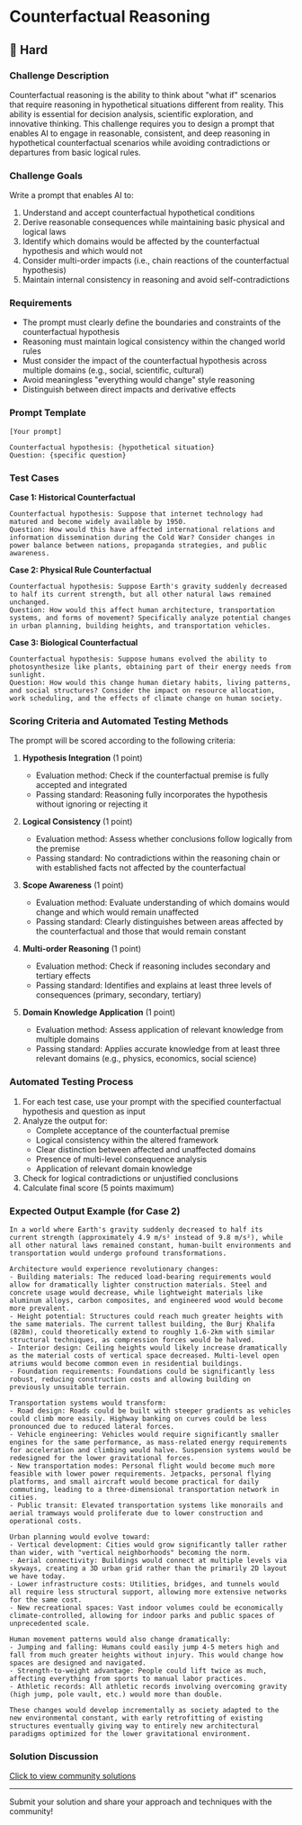 # Counterfactual Reasoning

## 🔴 Hard

### Challenge Description

Counterfactual reasoning is the ability to think about "what if" scenarios that require reasoning in hypothetical situations different from reality. This ability is essential for decision analysis, scientific exploration, and innovative thinking. This challenge requires you to design a prompt that enables AI to engage in reasonable, consistent, and deep reasoning in hypothetical counterfactual scenarios while avoiding contradictions or departures from basic logical rules.

### Challenge Goals

Write a prompt that enables AI to:
1. Understand and accept counterfactual hypothetical conditions
2. Derive reasonable consequences while maintaining basic physical and logical laws
3. Identify which domains would be affected by the counterfactual hypothesis and which would not
4. Consider multi-order impacts (i.e., chain reactions of the counterfactual hypothesis)
5. Maintain internal consistency in reasoning and avoid self-contradictions

### Requirements

- The prompt must clearly define the boundaries and constraints of the counterfactual hypothesis
- Reasoning must maintain logical consistency within the changed world rules
- Must consider the impact of the counterfactual hypothesis across multiple domains (e.g., social, scientific, cultural)
- Avoid meaningless "everything would change" style reasoning
- Distinguish between direct impacts and derivative effects

### Prompt Template

```
[Your prompt]

Counterfactual hypothesis: {hypothetical situation}
Question: {specific question}
```

### Test Cases

**Case 1: Historical Counterfactual**

```
Counterfactual hypothesis: Suppose that internet technology had matured and become widely available by 1950.
Question: How would this have affected international relations and information dissemination during the Cold War? Consider changes in power balance between nations, propaganda strategies, and public awareness.
```

**Case 2: Physical Rule Counterfactual**

```
Counterfactual hypothesis: Suppose Earth's gravity suddenly decreased to half its current strength, but all other natural laws remained unchanged.
Question: How would this affect human architecture, transportation systems, and forms of movement? Specifically analyze potential changes in urban planning, building heights, and transportation vehicles.
```

**Case 3: Biological Counterfactual**

```
Counterfactual hypothesis: Suppose humans evolved the ability to photosynthesize like plants, obtaining part of their energy needs from sunlight.
Question: How would this change human dietary habits, living patterns, and social structures? Consider the impact on resource allocation, work scheduling, and the effects of climate change on human society.
```

### Scoring Criteria and Automated Testing Methods

The prompt will be scored according to the following criteria:

1. **Hypothesis Integration** (1 point)
   - Evaluation method: Check if the counterfactual premise is fully accepted and integrated
   - Passing standard: Reasoning fully incorporates the hypothesis without ignoring or rejecting it

2. **Logical Consistency** (1 point)
   - Evaluation method: Assess whether conclusions follow logically from the premise
   - Passing standard: No contradictions within the reasoning chain or with established facts not affected by the counterfactual

3. **Scope Awareness** (1 point)
   - Evaluation method: Evaluate understanding of which domains would change and which would remain unaffected
   - Passing standard: Clearly distinguishes between areas affected by the counterfactual and those that would remain constant

4. **Multi-order Reasoning** (1 point)
   - Evaluation method: Check if reasoning includes secondary and tertiary effects
   - Passing standard: Identifies and explains at least three levels of consequences (primary, secondary, tertiary)

5. **Domain Knowledge Application** (1 point)
   - Evaluation method: Assess application of relevant knowledge from multiple domains
   - Passing standard: Applies accurate knowledge from at least three relevant domains (e.g., physics, economics, social science)

### Automated Testing Process

1. For each test case, use your prompt with the specified counterfactual hypothesis and question as input
2. Analyze the output for:
   - Complete acceptance of the counterfactual premise
   - Logical consistency within the altered framework
   - Clear distinction between affected and unaffected domains
   - Presence of multi-level consequence analysis
   - Application of relevant domain knowledge
3. Check for logical contradictions or unjustified conclusions
4. Calculate final score (5 points maximum)

### Expected Output Example (for Case 2)

```
In a world where Earth's gravity suddenly decreased to half its current strength (approximately 4.9 m/s² instead of 9.8 m/s²), while all other natural laws remained constant, human-built environments and transportation would undergo profound transformations.

Architecture would experience revolutionary changes:
- Building materials: The reduced load-bearing requirements would allow for dramatically lighter construction materials. Steel and concrete usage would decrease, while lightweight materials like aluminum alloys, carbon composites, and engineered wood would become more prevalent.
- Height potential: Structures could reach much greater heights with the same materials. The current tallest building, the Burj Khalifa (828m), could theoretically extend to roughly 1.6-2km with similar structural techniques, as compression forces would be halved.
- Interior design: Ceiling heights would likely increase dramatically as the material costs of vertical space decreased. Multi-level open atriums would become common even in residential buildings.
- Foundation requirements: Foundations could be significantly less robust, reducing construction costs and allowing building on previously unsuitable terrain.

Transportation systems would transform:
- Road design: Roads could be built with steeper gradients as vehicles could climb more easily. Highway banking on curves could be less pronounced due to reduced lateral forces.
- Vehicle engineering: Vehicles would require significantly smaller engines for the same performance, as mass-related energy requirements for acceleration and climbing would halve. Suspension systems would be redesigned for the lower gravitational forces.
- New transportation modes: Personal flight would become much more feasible with lower power requirements. Jetpacks, personal flying platforms, and small aircraft would become practical for daily commuting, leading to a three-dimensional transportation network in cities.
- Public transit: Elevated transportation systems like monorails and aerial tramways would proliferate due to lower construction and operational costs.

Urban planning would evolve toward:
- Vertical development: Cities would grow significantly taller rather than wider, with "vertical neighborhoods" becoming the norm.
- Aerial connectivity: Buildings would connect at multiple levels via skyways, creating a 3D urban grid rather than the primarily 2D layout we have today.
- Lower infrastructure costs: Utilities, bridges, and tunnels would all require less structural support, allowing more extensive networks for the same cost.
- New recreational spaces: Vast indoor volumes could be economically climate-controlled, allowing for indoor parks and public spaces of unprecedented scale.

Human movement patterns would also change dramatically:
- Jumping and falling: Humans could easily jump 4-5 meters high and fall from much greater heights without injury. This would change how spaces are designed and navigated.
- Strength-to-weight advantage: People could lift twice as much, affecting everything from sports to manual labor practices.
- Athletic records: All athletic records involving overcoming gravity (high jump, pole vault, etc.) would more than double.

These changes would develop incrementally as society adapted to the new environmental constant, with early retrofitting of existing structures eventually giving way to entirely new architectural paradigms optimized for the lower gravitational environment.
```

### Solution Discussion

[Click to view community solutions](https://github.com/erweixin/prompt-challenges/discussions/9)

---

Submit your solution and share your approach and techniques with the community! 